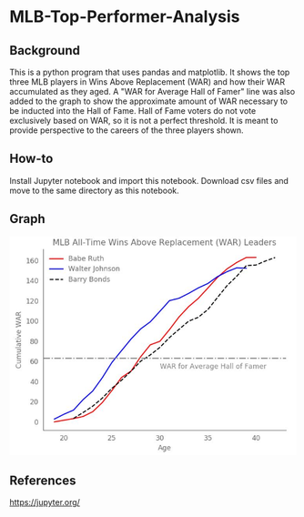 # MLB-Top-Performer-Analysis

## Background
This is a python program that uses pandas and matplotlib. It shows the top three MLB players in Wins Above Replacement (WAR) and how their WAR accumulated as they aged. A "WAR for Average Hall of Famer" line was also added to the graph to show the approximate amount of WAR necessary to be inducted into the Hall of Fame. Hall of Fame voters do not vote exclusively based on WAR, so it is not a perfect threshold. It is meant to provide perspective to the careers of the three players shown. 

## How-to
Install Jupyter notebook and import this notebook. Download csv files and move to the same directory as this notebook.

## Graph
<img src="MLB All-Time WAR Leaders.JPG" alt="Alt text" title="MLB All-Time WAR Leaders">

## References
https://jupyter.org/
